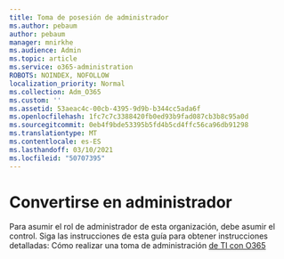 ```yaml
---
title: Toma de posesión de administrador
ms.author: pebaum
author: pebaum
manager: mnirkhe
ms.audience: Admin
ms.topic: article
ms.service: o365-administration
ROBOTS: NOINDEX, NOFOLLOW
localization_priority: Normal
ms.collection: Adm_O365
ms.custom: ''
ms.assetid: 53aeac4c-00cb-4395-9d9b-b344cc5ada6f
ms.openlocfilehash: 1fc7c7c3388420fb0ed93b9fad087cb3b8c95a0d
ms.sourcegitcommit: 0eb4f9bde53395b5fd4b5cd4ffc56ca96db91298
ms.translationtype: MT
ms.contentlocale: es-ES
ms.lasthandoff: 03/10/2021
ms.locfileid: "50707395"
---
```

# <a name="become-an-admin"></a>Convertirse en administrador

Para asumir el rol de administrador de esta organización, debe asumir el control. Siga las instrucciones de esta guía para obtener instrucciones detalladas: Cómo realizar una toma de administración [de TI con O365](https://powerbi.microsoft.com/pt-pt/blog/how-to-perform-an-it-admin-takeover-with-o365/)
